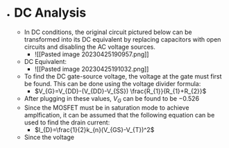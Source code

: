 - # DC Analysis
	- In DC conditions, the original circuit pictured below can be transformed into its DC equivalent by replacing capacitors with open circuits and disabling the AC voltage sources.
		- ![[Pasted image 20230425190957.png]]
	- DC Equivalent:
		- ![[Pasted image 20230425191032.png]]
	- To find the DC gate-source voltage, the voltage at the gate must first be found. This can be done using the voltage divider formula:
		- $V_{G}=V_{DD}-(V_{DD}-V_{SS}) \frac{R_{1}}{R_{1}+R_{2}}$
	- After plugging in these values, $V_{G}$ can be found to be $-0.526$
	- Since the MOSFET must be in saturation mode to achieve amplfication, it can be assumed that the following equation can be used to find the drain current:
		- $I_{D}=\frac{1}{2}k_{n}(V_{GS}-V_{T})^2$
	- Since the voltage